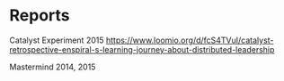 # Reports

Catalyst Experiment 2015
https://www.loomio.org/d/fcS4TVuI/catalyst-retrospective-enspiral-s-learning-journey-about-distributed-leadership


Mastermind 2014, 2015